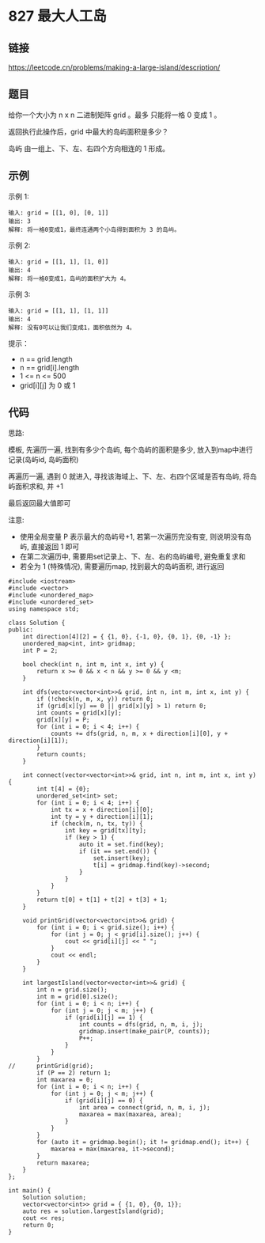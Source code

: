 # 827 最大人工岛
## 链接
https://leetcode.cn/problems/making-a-large-island/description/

## 题目 
给你一个大小为 n x n 二进制矩阵 grid 。最多 只能将一格 0 变成 1 。

返回执行此操作后，grid 中最大的岛屿面积是多少？

岛屿 由一组上、下、左、右四个方向相连的 1 形成。

## 示例
示例 1:
```
输入: grid = [[1, 0], [0, 1]]
输出: 3
解释: 将一格0变成1，最终连通两个小岛得到面积为 3 的岛屿。
```
示例 2:
```
输入: grid = [[1, 1], [1, 0]]
输出: 4
解释: 将一格0变成1，岛屿的面积扩大为 4。
```
示例 3:
```
输入: grid = [[1, 1], [1, 1]]
输出: 4
解释: 没有0可以让我们变成1，面积依然为 4。
```

提示：

- n == grid.length
- n == grid[i].length
- 1 <= n <= 500
- grid[i][j] 为 0 或 1

## 代码
思路:

模板, 先遍历一遍, 找到有多少个岛屿, 每个岛屿的面积是多少, 放入到map中进行记录(岛屿id, 岛屿面积)

再遍历一遍, 遇到 0 就进入, 寻找该海域上、下、左、右四个区域是否有岛屿, 将岛屿面积求和, 并 +1

最后返回最大值即可

注意:
- 使用全局变量 P 表示最大的岛屿号+1, 若第一次遍历完没有变, 则说明没有岛屿, 直接返回 1 即可
- 在第二次遍历中, 需要用set记录上、下、左、右的岛屿编号, 避免重复求和
- 若全为 1 (特殊情况), 需要遍历map, 找到最大的岛屿面积, 进行返回

```
#include <iostream>
#include <vector>
#include <unordered_map>
#include <unordered_set>
using namespace std;

class Solution {
public:
	int direction[4][2] = { {1, 0}, {-1, 0}, {0, 1}, {0, -1} };
	unordered_map<int, int> gridmap;
	int P = 2;
	
	bool check(int n, int m, int x, int y) {
		return x >= 0 && x < n && y >= 0 && y <m;
	}
	
	int dfs(vector<vector<int>>& grid, int n, int m, int x, int y) {
		if (!check(n, m, x, y)) return 0;
		if (grid[x][y] == 0 || grid[x][y] > 1) return 0;
		int counts = grid[x][y];
		grid[x][y] = P;
		for (int i = 0; i < 4; i++) {
			counts += dfs(grid, n, m, x + direction[i][0], y + direction[i][1]);
		}
		return counts;
	}
	
	int connect(vector<vector<int>>& grid, int n, int m, int x, int y) {
		int t[4] = {0};
		unordered_set<int> set;
		for (int i = 0; i < 4; i++) {
			int tx = x + direction[i][0];
			int ty = y + direction[i][1];
			if (check(m, n, tx, ty)) {
				int key = grid[tx][ty];
				if (key > 1) {
					auto it = set.find(key);
					if (it == set.end()) {
						set.insert(key);
						t[i] = gridmap.find(key)->second;
					}
				}		
			}
		}
		return t[0] + t[1] + t[2] + t[3] + 1;
	}
	
	void printGrid(vector<vector<int>>& grid) {
		for (int i = 0; i < grid.size(); i++) {
			for (int j = 0; j < grid[i].size(); j++) {
				cout << grid[i][j] << " ";
			}
			cout << endl;
		}
	}
	
    int largestIsland(vector<vector<int>>& grid) {
    	int n = grid.size();
    	int m = grid[0].size();
    	for (int i = 0; i < n; i++) {
    		for (int j = 0; j < m; j++) {
    			if (grid[i][j] == 1) {
    				int counts = dfs(grid, n, m, i, j);
    				gridmap.insert(make_pair(P, counts));
    				P++;
    			}
    		}
    	}
//    	printGrid(grid);
    	if (P == 2) return 1;
    	int maxarea = 0;
    	for (int i = 0; i < n; i++) {
    		for (int j = 0; j < m; j++) {
    			if (grid[i][j] == 0) {
    				int area = connect(grid, n, m, i, j);
    				maxarea = max(maxarea, area);
    			}
    		}
    	}
		for (auto it = gridmap.begin(); it != gridmap.end(); it++) {
			maxarea = max(maxarea, it->second);
		}
		return maxarea;
    }
};

int main() {
	Solution solution;
	vector<vector<int>> grid = { {1, 0}, {0, 1}};
	auto res = solution.largestIsland(grid);
	cout << res;
	return 0;
} 
```